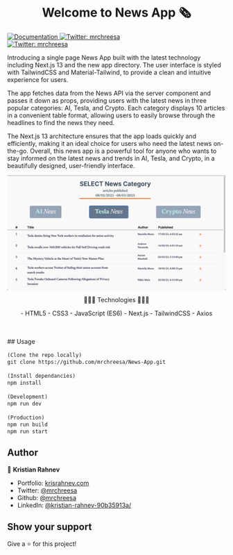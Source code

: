 <h1 align="center">Welcome to News App 🗞</h1>
<p>
  <a href="https://github.com/mrchreesa/News-App" target="_blank">
    <img alt="Documentation" src="https://img.shields.io/badge/documentation-yes-brightgreen.svg" />
  </a>
  <a href="https://twitter.com/mrchreesa" target="_blank">
    <img alt="Twitter: mrchreesa" src="https://img.shields.io/twitter/follow/mrchreesa.svg?style=social" />
  </a>
    <br/>
  <a href="https://linkedin.com/in/kristian-rahnev-90b35913a/" target="_blank">
  <img alt="Twitter: mrchreesa" src="https://img.shields.io/badge/LinkedIn-0077B5?style=for-the-badge&logo=linkedin&logoColor=white" />
  </a>
</p>
   Introducing a single page News App built with the latest technology including Next.js 13 and the new app directory. The user interface is styled with TailwindCSS and Material-Tailwind, to provide a clean and intuitive experience for users.

The app fetches data from the News API via the server component and passes it down as props, providing users with the latest news in three popular categories: AI, Tesla, and Crypto. Each category displays 10 articles in a convenient table format, allowing users to easily browse through the headlines to find the news they need.

The Next.js 13 architecture ensures that the app loads quickly and efficiently, making it an ideal choice for users who need the latest news on-the-go. Overall, this news app is a powerful tool for anyone who wants to stay informed on the latest news and trends in AI, Tesla, and Crypto, in a beautifully designed, user-friendly interface.
<br/>

<img align="center" src="/public/news-app-preview.png" alt="preview page" />

</br>
<p align="center">
 🔶🔶🔶 Technologies 🔶🔶🔶
 </p>
<p align="center">
- HTML5
- CSS3
- JavaScript (ES6)
- Next.js
- TailwindCSS
- Axios
</p>
</br>
</br>
## Usage

```
(Clone the repo locally)
git clone https://github.com/mrchreesa/News-App.git

(Install dependancies)
npm install

(Development)
npm run dev

(Production)
npm run build
npm run start
```

## Author

👤 **Kristian Rahnev**

- Portfolio: [krisrahnev.com](https://www.krisrahnev.com/)
- Twitter: [@mrchreesa](https://twitter.com/mrchreesa)
- Github: [@mrchreesa](https://github.com/mrchreesa)
- LinkedIn: [@kristian-rahnev-90b35913a/](https://linkedin.com/in/kristian-rahnev-90b35913a/)

## Show your support

Give a ⭐️ for this project!

